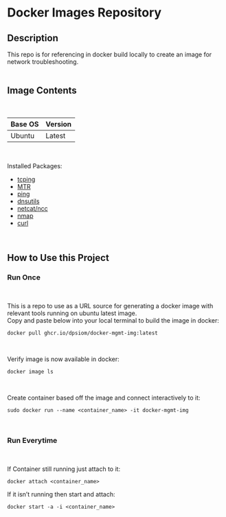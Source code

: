 # Docker Images Repository

## Description

This repo is for referencing in docker build locally to create an image for network troubleshooting. </br>
</br>


## Image Contents


</br>

Base OS | Version | 
------- | ------- |
Ubuntu  | Latest  |

</br>

Installed Packages: </br>
 - [tcping](https://neoctobers.readthedocs.io/en/latest/linux/tcpping_on_ubuntu.html)
 - [MTR](https://en.wikipedia.org/wiki/MTR_(software))
 - [ping](https://packages.ubuntu.com/search?keywords=inetutils-ping)
 - [dnsutils](https://packages.ubuntu.com/jammy/i386/bind9-dnsutils/filelist)
 - [netcat/ncc](https://packages.ubuntu.com/jammy/netcat)
 - [nmap](https://packages.ubuntu.com/jammy/nmap)
 - [curl](https://packages.ubuntu.com/jammy/curl)
</br>

## How to Use this Project
### Run Once
</br>

This is a repo to use as a URL source for generating a docker image with relevant tools running on ubuntu latest image.  
Copy and paste below into your local terminal to build the image in docker: </br>

    docker pull ghcr.io/dpsiom/docker-mgmt-img:latest
<!-- docker build github.com/greyinghair/docker-img-network-testing -t "network-testing-img" -->

</br>

Verify image is now available in docker: </br>

    docker image ls

</br>

Create container based off the image and connect interactively to it: </br>

    sudo docker run --name <container_name> -it docker-mgmt-img

</br>

### Run Everytime 
</br> 

If Container still running just attach to it: </br>

	docker attach <container_name>

If it isn’t running then start and attach: </br>
	
    docker start -a -i <container_name>

</br>
